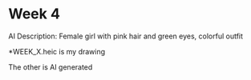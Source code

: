 # Week 4

AI Description: Female girl with pink hair and green eyes, colorful outfit

*WEEK_X.heic is my drawing

The other is AI generated
